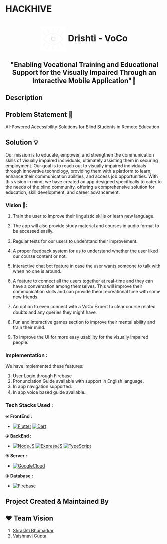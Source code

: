 # HACKHIVE
# <p align="center"><img align="center" width="80" src="./assets/logo-white.png"/> Drishti - VoCo</p>
<h2 align="center">
"Enabling Vocational Training and Educational Support for the Visually Impaired Through an Interactive Mobile Application"📱</h2>
<h2>Description </h2>
 <h2>Problem Statement 👾</h2>
 AI-Powered Accessibility Solutions for Blind Students in Remote Education
 

<h2> Solution 💡 </h2>
Our mission is to educate, empower, and strengthen the communication skills of visually impaired individuals, ultimately assisting them in securing employment. Our goal is to reach out to visually impaired individuals through innovative technology, providing them with a platform to learn, enhance their communication abilities, and access job opportunities. With this vision in mind, we have created an app designed specifically to cater to the needs of the blind community, offering a comprehensive solution for education, skill development, and career advancement.


### Vision 🎯:
1. Train the user to improve their linguistic skills or learn new language.

2. The app will also provide study material and courses in audio format to be accessed easily.

3. Regular tests for our users to understand their improvement.

4. A proper feedback system for us to understand whether the user liked our course content or not.

5. Interactive chat bot feature in case the user wants someone to talk with when no one is around.

6. A feature to connect all the users together at real-time and they can have a conversation among themselves. This will improve their communication skills and can provide them recreational time with some new friends.

7. An option to even connect with a VoCo Expert to clear course related doubts and any queries they might have.

8. Fun and interactive games section to improve their mental ability and train their mind.

9. To improve the UI for more easy usability for the visually impaired people.

### Implementation :
We have implemented these features:
  1. User Login through Firebase
  2. Pronunciation Guide available with support in English language.
  3. In app navigation supported.
  4. In app voice based guide available.

### Tech Stacks Used :
⦿ <b>FrontEnd :</b> 
* [![Flutter](https://img.shields.io/badge/flutter-ffffff?style=for-the-badge&logo=flutter&logoColor=blue)](https://flutter.dev/) [![Dart](https://img.shields.io/badge/dart-ffffff?style=for-the-badge&logo=dart&logoColor=235f9e)](https://dart.dev/)

⦿ <b>BackEnd :</b>
* [![NodeJS](https://img.shields.io/badge/node.js-35495E?style=for-the-badge&logo=nodedotjs&logoColor=69a063)](https://nodejs.org/)
 [![ExpressJS](https://img.shields.io/badge/express.js-35495E?style=for-the-badge&logo=express&logoColor=white)](https://expressjs.com/)
 [![TypeScript](https://img.shields.io/badge/typescipt-35495E?style=for-the-badge&logo=typescript&logoColor=white)](https://www.typescriptlang.org/)

⦿ <b>Server :</b>
* [![GoogleCloud](https://img.shields.io/badge/google_cloud-4285F4?style=for-the-badge&logo=googlecloud&logoColor=white)](https://cloud.google.com/)

⦿ <b>Database :</b>
* [![Firebase](https://img.shields.io/badge/firebase-ffca28?style=for-the-badge&logo=firebase&logoColor=black)](https://firebase.google.com/)

## Project Created & Maintained By

## :heart: Team Vision
1. [Shrashti Bhumarkar](https://github.com/shrashti2004)
2. [Vaishnavi Gupta](https://github.com/Vaishnavi2445)
  
